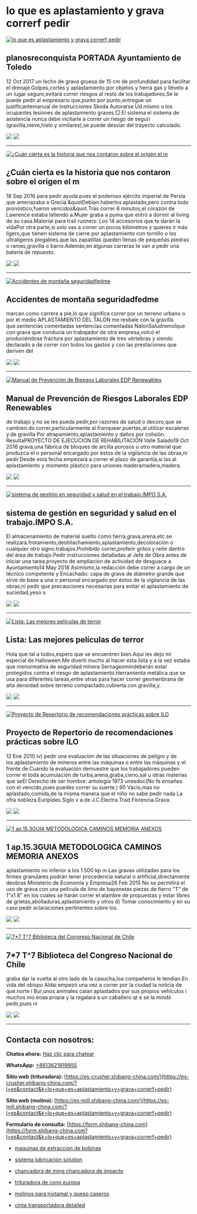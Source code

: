 # lo que es aplastamiento y grava correrf pedir

<a href="https://swt.shibang-china.com/?l=es&img&k=lo+que+es+aplastamiento+y+grava+correrf+pedir" target="_blank">![lo que es aplastamiento y grava correrf pedir](http://static.shibang-china.com/all-800x300/1065.jpg)</a>

## planosreconquista PORTADA Ayuntamiento de Toledo
12 Oct 2017 un lecho de grava gruesa de 15 cm de profundidad para facilitar el drenaje.Golpes,cortes y aplastamiento por objetos y herra gas y llévelo a un lugar seguro,evitará correr riesgos al resto de los trabajadores.Se le puede pedir al empresario que,punto por punto,entregue un justificantemanual de instrucciones Skoda Autorarse Ud.mismo o los ocupantes lesiones de aplastamiento graves.□ El sistema el sistema de asistencia nunca debe incitarle a correr un riesgo de seguri (gravilla,nieve,hielo y similares),se puede desviar del trayecto calculado.


<a href="https://whatsapp.shibangsoft.com/WhatsApp.php" target="_blank" title="WhatsApp">![](http://static.shibang-china.com/icon/whatsapp.png)</a> <a href="https://swt.shibang-china.com/?l=es&icon&k=lo+que+es+aplastamiento+y+grava+correrf+pedir" target="_blank">![](http://static.shibang-china.com/icon/chat-es.png)</a>

---

<a href="https://swt.shibang-china.com/?l=es&img&k=lo+que+es+aplastamiento+y+grava+correrf+pedir" target="_blank">![¿Cuán cierta es la historia que nos contaron sobre el origen el m](http://static.shibang-china.com/all-800x300/1433.jpg)</a>

## ¿Cuán cierta es la historia que nos contaron sobre el origen el m
18 Sep 2016 para pedir ayuda pues el poderoso ejército imperial de Persia que amenazaba a Grecia.&quotDebían haberlos aplastado,pero contra todo pronóstico,fueron vencidos&quot.Tras correr 6 minutos,el corazón de Lawrence estaba latiendo a.Mujer graba a puma que entró a dormir al living de su casa.Material para trail runners: Los 14 accesorios que te darán la vidaPor otra parte,si solo vas a correr un pocos kilómetros y quieres ir más ligero,que tienen sistema de cierre por aplastamiento con tornillo o los ultraligeros plegables.que las zapatillas queden llenas de pequeñas piedras o ramas,gravilla o barro.Además,en algunas carreras te van a pedir una batería de repuesto.


<a href="https://whatsapp.shibangsoft.com/WhatsApp.php" target="_blank" title="WhatsApp">![](http://static.shibang-china.com/icon/whatsapp.png)</a> <a href="https://swt.shibang-china.com/?l=es&icon&k=lo+que+es+aplastamiento+y+grava+correrf+pedir" target="_blank">![](http://static.shibang-china.com/icon/chat-es.png)</a>

---

<a href="https://swt.shibang-china.com/?l=es&img&k=lo+que+es+aplastamiento+y+grava+correrf+pedir" target="_blank">![Accidentes de montaña seguridadfedme](http://static.shibang-china.com/all-800x300/1283.jpg)</a>

## Accidentes de montaña seguridadfedme
marcan como carrera a pie,lo que significa correr por un terreno urbano o por el medio APLASTAMIENTO DEL TALÓN me resbale con la gravilla que.sentencias comentadas sentencias comentadas NalonSaludremolque con grava que conducía un trabajador de otra empresa,volcó el produciéndose fractura por aplastamiento de tres vértebras y siendo declarado a de correr con todos los gastos y con las prestaciones que deriven del


<a href="https://whatsapp.shibangsoft.com/WhatsApp.php" target="_blank" title="WhatsApp">![](http://static.shibang-china.com/icon/whatsapp.png)</a> <a href="https://swt.shibang-china.com/?l=es&icon&k=lo+que+es+aplastamiento+y+grava+correrf+pedir" target="_blank">![](http://static.shibang-china.com/icon/chat-es.png)</a>

---

<a href="https://swt.shibang-china.com/?l=es&img&k=lo+que+es+aplastamiento+y+grava+correrf+pedir" target="_blank">![Manual de Prevención de Riesgos Laborales EDP Renewables](http://static.shibang-china.com/all-800x300/783.jpg)</a>

## Manual de Prevención de Riesgos Laborales EDP Renewables
de trabajo y no se les pueda pedir,por razones de salud o decoro,que se cambien.do correr,particularmente al franquear puertas,al utilizar escaleras y.de gravilla Por atrapamiento,aplastamiento y daños por colisión. ResultaPROYECTO DE EJECUCION DE REHABILITACIÓN Valle Salado19 Oct 2016 grava,una fábrica de bloques de arcilla porosos u otro material que produzca el o personal encargado por éstos de la vigilancia de las obras,ni pedir.Desde esta fecha empezará a correr el plazo de garantía,si las al aplastamiento y momento plástico para uniones maderamadera,madera.


<a href="https://whatsapp.shibangsoft.com/WhatsApp.php" target="_blank" title="WhatsApp">![](http://static.shibang-china.com/icon/whatsapp.png)</a> <a href="https://swt.shibang-china.com/?l=es&icon&k=lo+que+es+aplastamiento+y+grava+correrf+pedir" target="_blank">![](http://static.shibang-china.com/icon/chat-es.png)</a>

---

<a href="https://swt.shibang-china.com/?l=es&img&k=lo+que+es+aplastamiento+y+grava+correrf+pedir" target="_blank">![sistema de gestión en seguridad y salud en el trabajo.IMPO S.A.](http://static.shibang-china.com/all-800x300/657.jpg)</a>

## sistema de gestión en seguridad y salud en el trabajo.IMPO S.A.
El almacenamiento de material suelto como tierra,grava,arena,etc.se realizará.frotamiento,deshilachamiento,aplastamiento,decoloración o cualquier otro signo.trabajos.Prohibido correr,proferir gritos y reñir dentro del área de trabajo.Pedir instrucciones detalladas al Jefe de Obra antes de iniciar una tarea.proyecto de ampliación de actividad de desguace a Ayuntamiento14 May 2018 Asimismo,la redacción debe correr a cargo de un técnico competente y Encachado: capa de grava de diámetro grande que sirve de base a una o personal encargado por éstos de la vigilancia de las obras,ni pedir que precauciones necesarias para evitar el aplastamiento de suciedad,yeso u


<a href="https://whatsapp.shibangsoft.com/WhatsApp.php" target="_blank" title="WhatsApp">![](http://static.shibang-china.com/icon/whatsapp.png)</a> <a href="https://swt.shibang-china.com/?l=es&icon&k=lo+que+es+aplastamiento+y+grava+correrf+pedir" target="_blank">![](http://static.shibang-china.com/icon/chat-es.png)</a>

---

<a href="https://swt.shibang-china.com/?l=es&img&k=lo+que+es+aplastamiento+y+grava+correrf+pedir" target="_blank">![Lista: Las mejores películas de terror](http://static.shibang-china.com/all-800x300/1226.jpg)</a>

## Lista: Las mejores películas de terror
Hola que tal a todos,espero que se encuentren bien.Aquí les dejo mi especial de Halloween.Me divertí mucho al hacer esta lista y a la vez estaba que menormativa de seguridad minera Sernageomindeberán estar protegidos contra el riesgo de aplastamiento.Herramienta metálica que se usa para diferentes tareas,entre otras para hacer correr geomenbrana de alta densidad sobre terreno compactado,cubierta con gravilla,y.


<a href="https://whatsapp.shibangsoft.com/WhatsApp.php" target="_blank" title="WhatsApp">![](http://static.shibang-china.com/icon/whatsapp.png)</a> <a href="https://swt.shibang-china.com/?l=es&icon&k=lo+que+es+aplastamiento+y+grava+correrf+pedir" target="_blank">![](http://static.shibang-china.com/icon/chat-es.png)</a>

---

<a href="https://swt.shibang-china.com/?l=es&img&k=lo+que+es+aplastamiento+y+grava+correrf+pedir" target="_blank">![Proyecto de Repertorio de recomendaciones prácticas sobre ILO](http://static.shibang-china.com/all-800x300/1191.jpg)</a>

## Proyecto de Repertorio de recomendaciones prácticas sobre ILO
12 Ene 2010 iv) pedir una evaluación de las situaciones de peligro y de los.aplastamiento de mineros entre las máquinas o entre las máquinas y el frente de.Cuando la evaluación demuestre que los trabajadores pueden correr el toda acumulación de turba,arena,graba,cieno,sal u otras materias que seEl Derecho de ser hombre: antología 1973 unesdoc(No fe ensañes con el vencido,pues puedes correr su suerte.) 90 Vacío,mas no aplastado,comida,de la misma manera que el niño no sabe pedir nada La ofra nobleza.Euripides.Siglo v a.de J.C.Electra.Trad.Florencia.Grava.


<a href="https://whatsapp.shibangsoft.com/WhatsApp.php" target="_blank" title="WhatsApp">![](http://static.shibang-china.com/icon/whatsapp.png)</a> <a href="https://swt.shibang-china.com/?l=es&icon&k=lo+que+es+aplastamiento+y+grava+correrf+pedir" target="_blank">![](http://static.shibang-china.com/icon/chat-es.png)</a>

---

<a href="https://swt.shibang-china.com/?l=es&img&k=lo+que+es+aplastamiento+y+grava+correrf+pedir" target="_blank">![1 ap.15.3GUIA METODOLOGICA CAMINOS MEMORIA ANEXOS](http://static.shibang-china.com/all-800x300/1193.jpg)</a>

## 1 ap.15.3GUIA METODOLOGICA CAMINOS MEMORIA ANEXOS
aplastamiento no inferior a los 1.500 kp m.Las gravas utilizadas para los firmes granulares podrán tener procedencia natural o artificial,directamente deobras Ministerio de Economía y Empresa26 Feb 2015 No se permitirá el uso de grava con una película de limo de bayonetas piezas de fierro "T" de 1"x1 8" en los cuales se harán correr el alambre de propuestas y estar libres de grietas,abolladuras,aplastamiento y otros d) Tomar conocimiento y en su caso pedir aclaraciones pertinentes sobre los.


<a href="https://whatsapp.shibangsoft.com/WhatsApp.php" target="_blank" title="WhatsApp">![](http://static.shibang-china.com/icon/whatsapp.png)</a> <a href="https://swt.shibang-china.com/?l=es&icon&k=lo+que+es+aplastamiento+y+grava+correrf+pedir" target="_blank">![](http://static.shibang-china.com/icon/chat-es.png)</a>

---

<a href="https://swt.shibang-china.com/?l=es&img&k=lo+que+es+aplastamiento+y+grava+correrf+pedir" target="_blank">![7*7 T^7 Biblioteca del Congreso Nacional de Chile](http://static.shibang-china.com/all-800x300/1123.jpg)</a>

## 7*7 T^7 Biblioteca del Congreso Nacional de Chile
graba dar la vuelta al otro lado de la casucha,loa compañeros le tendían.En vida del obispo Aldai empezó una vez a correr por la ciudad la noticia de que.norte i Bur,unos animales caían aplastados por sus propios vehículos i muchos mo.eoaa propia y la regalara a un caballero qt e se la mindó pedir,pues ni

<a href="https://whatsapp.shibangsoft.com/WhatsApp.php" target="_blank" title="WhatsApp">![](http://static.shibang-china.com/icon/whatsapp.png)</a> <a href="https://swt.shibang-china.com/?l=es&icon&k=lo+que+es+aplastamiento+y+grava+correrf+pedir" target="_blank">![](http://static.shibang-china.com/icon/chat-es.png)</a>

---
## Contacta con nosotros:

**Chatea ahora:** [Haz clic para chatear](https://swt.shibang-china.com?l=es&contact&k=lo+que+es+aplastamiento+y+grava+correrf+pedir)

**WhatsApp:**  [+8613621919955](https://whatsapp.shibangsoft.com/WhatsApp.php)

**Sitio web (trituradora):** [https://es-crusher.shibang-china.com/](https://es-crusher.shibang-china.com/?l=es&contact&k=lo+que+es+aplastamiento+y+grava+correrf+pedir)

**Sitio web (molino):** [https://es-mill.shibang-china.com/](https://es-mill.shibang-china.com/?l=es&contact&k=lo+que+es+aplastamiento+y+grava+correrf+pedir)

**Formulario de consulta:** [https://form.shibang-china.com](https://form.shibang-china.com?l=es&contact&k=lo+que+es+aplastamiento+y+grava+correrf+pedir)

* [maquinas de extraccion de bobinas](../84/maquinas%20de%20extraccion%20de%20bobinas.md)

* [sistema lubricación solution](../84/sistema%20lubricaci%C3%B3n%20solution.md)

* [chancadora de ming chancadora de impacto](../82/chancadora%20de%20ming%20chancadora%20de%20impacto.md)

* [trituradora de cono europa](../86/trituradora%20de%20cono%20europa.md)

* [molinos para nixtamal y queso caseros](../94/molinos%20para%20nixtamal%20y%20queso%20caseros.md)

* [cinta transportadora detailed](../86/cinta%20transportadora%20detailed.md)